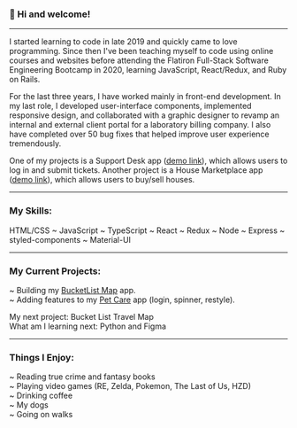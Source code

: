 ### 👋 Hi and welcome!
***
I started learning to code in late 2019 and quickly came to love programming. Since then I've been teaching myself to code using online courses and websites before attending the Flatiron Full-Stack Software Engineering Bootcamp in 2020, learning JavaScript, React/Redux, and Ruby on Rails.

For the last three years, I have worked mainly in front-end development. In my last role, I developed user-interface components, implemented responsive design, and collaborated with a graphic designer to revamp an internal and external client portal for a laboratory billing company. I also have completed over 50 bug fixes that helped improve user experience tremendously.

One of my projects is a Support Desk app ([demo link](https://wildelksupportdesk.herokuapp.com/)), which allows users to log in and submit tickets. Another project is a House Marketplace app ([demo link](https://house-marketplace-app-gamma-sooty.vercel.app/)), which allows users to buy/sell houses.
***

### My Skills:
HTML/CSS ~ JavaScript ~ TypeScript ~ React ~ Redux ~ Node ~ Express ~ styled-components ~ Material-UI

***

### My Current Projects:

~ Building my [BucketList Map](https://github.com/catwhitmer/) app. <br>
~ Adding features to my [Pet Care](https://github.com/catwhitmer/petCare) app (login, spinner, restyle). <br>

My next project: Bucket List Travel Map <br>
What am I learning next: Python and Figma <br>

***

### Things I Enjoy: <br>

~ Reading true crime and fantasy books <br>
~ Playing video games (RE, Zelda, Pokemon, The Last of Us, HZD) <br>
~ Drinking coffee <br>
~ My dogs <br>
~ Going on walks

